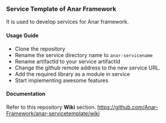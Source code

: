 ### Service Template of Anar Framework


It is used to develop services for Anar framework. 


#### Usage Guide

- Clone the repository 
- Rename the service directory name to `anar-servicename`
- Rename artifactId to your service artifactId
- Change the github remote address to the new service URL. 
- Add the required library as a module in service
- Start implementing awesome features


#### Documentation

Refer to this repository **Wiki** section.
https://github.com/Anar-Framework/anar-servicetemplate/wiki
